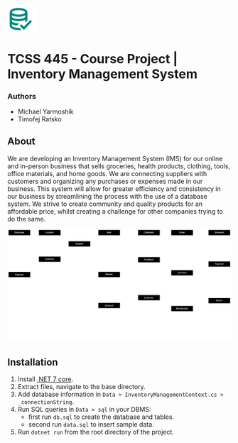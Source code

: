 <img src="https://raw.githubusercontent.com/Kihsomray/InventoryManagement/master/wwwroot/images/database-logo.png" width="12%" height="12%"><p></p> 
# TCSS 445 - Course Project | Inventory Management System
### Authors
- Michael Yarmoshik
- Timofej Ratsko
## About
We are developing an Inventory Management System (IMS) for our online and in-person business that sells groceries, health products, clothing, tools, office materials, and home goods. We are connecting suppliers with customers and organizing any purchases or expenses made in our business. This system will allow for greater efficiency and consistency in our business by streamlining the process with the use of a database system. We strive to create community and quality products for an affordable price, whilst creating a challenge for other companies trying to do the same.

<img src="https://raw.githubusercontent.com/Kihsomray/InventoryManagement/master/wwwroot/images/inventory-management-dark.png"><p></p>

## Installation
1. Install [.NET 7 core](https://learn.microsoft.com/en-us/dotnet/core/install/).
2. Extract files, navigate to the base directory.
3. Add database information in `Data > InventoryManagementContext.cs > _connectionString`.
4. Run SQL queries in `Data > sql` in your DBMS:
    - first run `db.sql` to create the database and tables.
    - second run `data.sql` to insert sample data.
5. Run `dotnet run` from the root directory of the project.